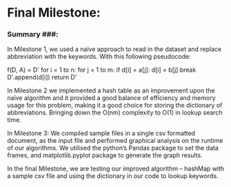 # Final Milestone: 

### Summary ###:  

In Milestone 1, we used a naïve approach to read in the dataset and replace abbreviation with the keywords. With this following pseudocode: 
 
f(D, A) = D' for i = 1 to n:  for j = 1 to m:  if d[i] = a[j]:  d[i] = b[j]  break  D'.append(d[i]) return D'

In Milestone 2 we implemented a hash table as an improvement upon the naïve algorithm and it provided a good balance of efficiency and memory usage for this problem, making it a good choice for storing the dictionary of abbreviations. Bringing down the O(nm) complexity to O(1) in lookup search time.

In Milestone 3: We compiled sample files in a single csv formatted document, as the input file and performed graphical analysis on the runtime of our algorithms. We utilised the python’s Pandas package to set the data frames, and matplotlib.pyplot package to generate the graph results.

In the final Milestone, we are testing our improved algorithm – hashMap with a sample csv file and using the dictionary in our code to lookup keywords.

